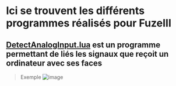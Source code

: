 # Ici se trouvent les différents programmes réalisés pour FuzeIII

## [DetectAnalogInput.lua](../DetectAnalogInput.lua) est un programme permettant de liés les signaux que reçoit un ordinateur avec ses faces 
> Exemple
![image](https://user-images.githubusercontent.com/84443782/209239543-99fe8036-e2d1-4140-a78e-4053f0fe0c85.png)
